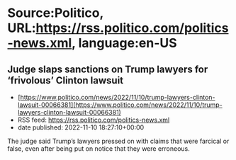 # Source:Politico, URL:https://rss.politico.com/politics-news.xml, language:en-US

## Judge slaps sanctions on Trump lawyers for ‘frivolous’ Clinton lawsuit
 - [https://www.politico.com/news/2022/11/10/trump-lawyers-clinton-lawsuit-00066381](https://www.politico.com/news/2022/11/10/trump-lawyers-clinton-lawsuit-00066381)
 - RSS feed: https://rss.politico.com/politics-news.xml
 - date published: 2022-11-10 18:27:10+00:00

The judge said Trump’s lawyers pressed on with claims that were farcical or false, even after being put on notice that they were erroneous.

